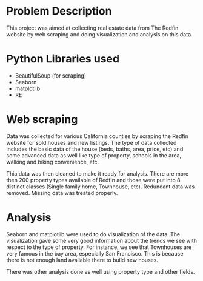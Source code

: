 # Problem Description
This project was aimed at collecting real estate data from The Redfin website by web scraping and doing visualization and analysis on this data.

# Python Libraries used
- BeautifulSoup (for scraping)
- Seaborn
- matplotlib
- RE

# Web scraping
Data was collected for various California counties by scraping the Redfin website for sold houses and new listings. The type of data collected includes the basic data of the house (beds, baths, area, price, etc) and some advanced data as well like type of property, schools in the area, walking and biking convenience, etc.

Thia data was then cleaned to make it ready for analysis. There are more then 200 property types available of Redfin and those were put into 8 distinct classes (Single family home, Townhouse, etc). Redundant data was removed. Missing data was treated properly.

# Analysis
Seaborn and matplotlib were used to do visualization of the data. The visualization gave some very good information about the trends we see with respect to the type of property. For instance, we see that Townhouses are very famous in the bay area, especially San Francisco. This is because there is not enough land available there to build new houses.

There was other analysis done as well using property type and other fields.
